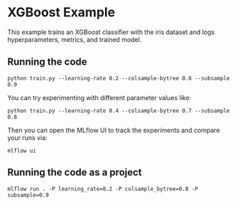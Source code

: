 # XGBoost Example

This example trains an XGBoost classifier with the iris dataset and logs hyperparameters, metrics, and trained model.

## Running the code

```
python train.py --learning-rate 0.2 --colsample-bytree 0.8 --subsample 0.9
```

You can try experimenting with different parameter values like:

```
python train.py --learning-rate 0.4 --colsample-bytree 0.7 --subsample 0.8
```

Then you can open the MLflow UI to track the experiments and compare your runs via:

```
mlflow ui
```

## Running the code as a project

```
mlflow run . -P learning_rate=0.2 -P colsample_bytree=0.8 -P subsample=0.9
```
